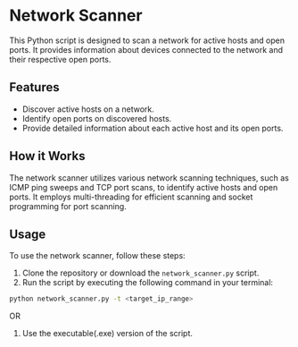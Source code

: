 # Network Scanner

This Python script is designed to scan a network for active hosts and open ports. It provides information about devices connected to the network and their respective open ports.

## Features

- Discover active hosts on a network.
- Identify open ports on discovered hosts.
- Provide detailed information about each active host and its open ports.

## How it Works

The network scanner utilizes various network scanning techniques, such as ICMP ping sweeps and TCP port scans, to identify active hosts and open ports. It employs multi-threading for efficient scanning and socket programming for port scanning.

## Usage

To use the network scanner, follow these steps:

1. Clone the repository or download the `network_scanner.py` script.
2. Run the script by executing the following command in your terminal:

```bash
python network_scanner.py -t <target_ip_range>
```
OR
1. Use the executable(.exe) version of the script.
